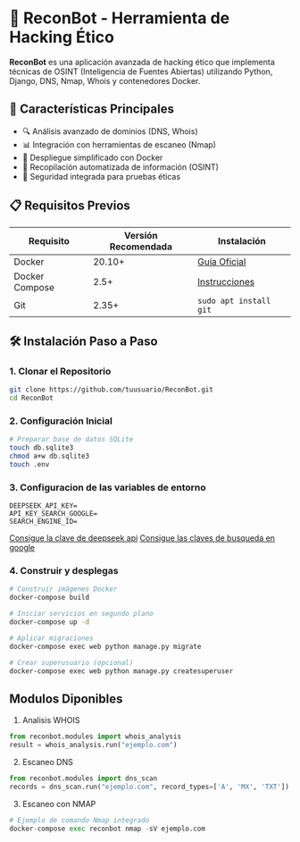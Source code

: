 # 🚀 ReconBot - Herramienta de Hacking Ético

**ReconBot** es una aplicación avanzada de hacking ético que implementa técnicas de OSINT (Inteligencia de Fuentes Abiertas) utilizando Python, Django, DNS, Nmap, Whois y contenedores Docker.

## 🌟 Características Principales
- 🔍 Análisis avanzado de dominios (DNS, Whois)
- 📊 Integración con herramientas de escaneo (Nmap)
- 🐳 Despliegue simplificado con Docker
- 📡 Recopilación automatizada de información (OSINT)
- 🔐 Seguridad integrada para pruebas éticas

## 📋 Requisitos Previos

| Requisito | Versión Recomendada | Instalación |
|-----------|---------------------|-------------|
| Docker | 20.10+ | [Guía Oficial](https://docs.docker.com/get-docker/) |
| Docker Compose | 2.5+ | [Instrucciones](https://docs.docker.com/compose/install/) |
| Git | 2.35+ | `sudo apt install git` |

## 🛠️ Instalación Paso a Paso

### 1. Clonar el Repositorio
```bash
git clone https://github.com/tuusuario/ReconBot.git
cd ReconBot
```
### 2. Configuración Inicial
```bash
# Preparar base de datos SQLite
touch db.sqlite3
chmod a+w db.sqlite3
touch .env
```
### 3. Configuracion de las variables de entorno
```env
DEEPSEEK_API_KEY=
API_KEY_SEARCH_GOOGLE=
SEARCH_ENGINE_ID=
```
[Consigue la clave de deepseek api](https://openrouter.ai/)
[Consigue las claves de busqueda en google](https://developers.google.com/custom-search/v1/overview)

### 4. Construir y desplegas
```bash
# Construir imágenes Docker
docker-compose build

# Iniciar servicios en segundo plano
docker-compose up -d

# Aplicar migraciones
docker-compose exec web python manage.py migrate

# Crear superusuario (opcional)
docker-compose exec web python manage.py createsuperuser
```

## Modulos Diponibles
1. Analisis WHOIS
```py
from reconbot.modules import whois_analysis
result = whois_analysis.run("ejemplo.com")
```
2. Escaneo DNS
```py
from reconbot.modules import dns_scan
records = dns_scan.run("ejemplo.com", record_types=['A', 'MX', 'TXT'])
```
3. Escaneo con NMAP
```py
# Ejemplo de comando Nmap integrado
docker-compose exec reconbot nmap -sV ejemplo.com
```
